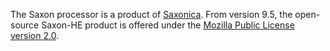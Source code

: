 The Saxon processor is a product of [Saxonica](http://www.saxonica.com). From version 9.5, the open-source Saxon-HE product is offered under the [Mozilla Public License version 2.0](https://www.mozilla.org/en-US/MPL/2.0/).
